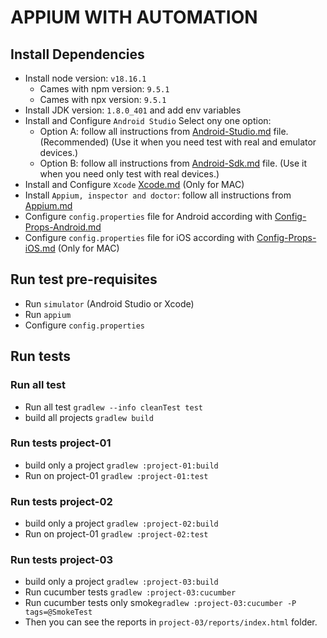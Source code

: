 # APPIUM WITH AUTOMATION

## Install Dependencies

* Install node version: ```v18.16.1```
  * Cames with npm version: ```9.5.1```
  * Cames with npx version: ```9.5.1```
* Install JDK version: ```1.8.0_401``` and add env variables
* Install and Configure ```Android Studio```
Select ony one option:
  - Option A: follow all instructions from [Android-Studio.md](./README-DEPLOY-01A-Android-Studio.md) file. (Recommended) (Use it when you need test with real and emulator devices.)
  - Option B: follow all instructions from [Android-Sdk.md](./README-DEPLOY-01B-Android-Sdk.md) file. (Use it when you need only test with real devices.)
* Install and Configure ```Xcode``` [Xcode.md](./README-DEPLOY-04-Xcode.md) (Only for MAC)
* Install ```Appium, inspector and doctor```: follow all instructions from [Appium.md](./README-DEPLOY-02-Appium.md)
* Configure ```config.properties``` file for Android according with [Config-Props-Android.md](./README-DEPLOY-03-Config-Props-Android.md)
* Configure ```config.properties``` file for iOS according with [Config-Props-iOS.md](./README-DEPLOY-05-Config-Props-iOS.md) (Only for MAC)

## Run test pre-requisites

* Run ```simulator``` (Android Studio or Xcode)
* Run ```appium```
* Configure ```config.properties```

## Run tests

### Run all test
* Run all test ```gradlew --info cleanTest test```
* build all projects ```gradlew build```

### Run tests project-01
* build only a project ```gradlew :project-01:build```
* Run on project-01 ```gradlew :project-01:test```

### Run tests project-02
* build only a project ```gradlew :project-02:build```
* Run on project-01 ```gradlew :project-02:test```

### Run tests project-03
* build only a project ```gradlew :project-03:build```
* Run cucumber tests  ```gradlew :project-03:cucumber```
* Run cucumber tests only smoke```gradlew :project-03:cucumber -P tags=@SmokeTest```
* Then you can see the reports in ```project-03/reports/index.html``` folder.
